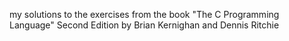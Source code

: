 my solutions to the exercises from the book "The C Programming Language" Second Edition by Brian Kernighan and Dennis Ritchie

